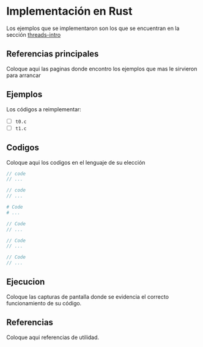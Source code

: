 # Implementación en Rust

Los ejemplos que se implementaron son los que se encuentran en la sección [threads-intro](../../threads-intro/)

## Referencias principales

Coloque aqui las paginas donde encontro los ejemplos que mas le sirvieron para arrancar

## Ejemplos

Los códigos a reimplementar:
- [ ] `t0.c`
- [ ] `t1.c`

## Codigos

Coloque aqui los codigos en el lenguaje de su elección

```c
// code
// ...
```

```cpp
// code
// ...
```


```python
# Code
# ...
```


```java
// Code
// ...
```


```go
// Code
// ...
```

```rust
// Code
// ...
```

## Ejecucion

Coloque las capturas de pantalla donde se evidencia el correcto funcionamiento de su código. 


## Referencias

Coloque aqui referencias de utilidad.